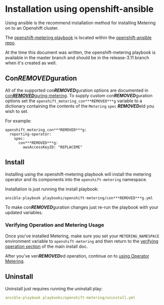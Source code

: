 # Installation using openshift-ansible

Using ansible is the recommend installation method for installing Metering on to an Openshift cluster.

The [openshift-metering playbook][metering-playbook] is located within the [openshift-ansible repo][openshift-ansible].

At the time this document was written, the openshift-metering playbook is available in the master branch and should be in the release-3.11 branch when it's created as well.

## Con***REMOVED***guration

All of the supported con***REMOVED***guration options are documented in [con***REMOVED***guring metering][con***REMOVED***guring-metering].
To supply custom con***REMOVED***guration options set the `openshift_metering_con***REMOVED***g` variable to a dictionary containing the contents of the `Metering` `spec` ***REMOVED***eld you wish to set.

For example:

```
openshift_metering_con***REMOVED***g:
  reporting-operator:
    spec:
      con***REMOVED***g:
        awsAccessKeyID: "REPLACEME"
```

## Install

Installing using the openshift-metering playbook will install the metering operator and its components into the `openshift-metering` namespace.

Installation is just running the install playbook:

```
ansible-playbook playbooks/openshift-metering/con***REMOVED***g.yml
```

To make con***REMOVED***guration changes just re-run the playbook with your updated variables.

### Verifying Operation and Metering Usage

Once you've installed Metering, make sure you set your `METERING_NAMESPACE` environment variable to `openshift-metering` and then return to the [verifying operation section][verifying-operation] of the main install doc.

After you've veri***REMOVED***ed operation, continue on to [using Operator Metering][using-metering].

## Uninstall

Uninstall just requires running the uninstall play:

```yaml
ansible-playbook playbooks/openshift-metering/uninstall.yml
```

[con***REMOVED***guring-metering]: metering-con***REMOVED***g.md
[openshift-ansible]: https://github.com/openshift/openshift-ansible
[metering-playbook]: https://github.com/openshift/openshift-ansible/tree/master/playbooks/openshift-metering
[verifying-operation]: install-metering.md#verifying-operation
[using-metering]: using-metering.md
